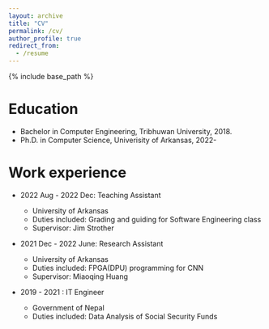 ```yaml
---
layout: archive
title: "CV"
permalink: /cv/
author_profile: true
redirect_from:
  - /resume
---
```


{% include base_path %}

Education
======
* Bachelor in Computer Engineering, Tribhuwan University, 2018.
* Ph.D. in Computer Science, Univerisity of Arkansas, 2022-

Work experience
======
* 2022 Aug - 2022 Dec: Teaching Assistant
  * University of Arkansas
  * Duties included: Grading and guiding for Software Engineering class
  * Supervisor: Jim Strother

* 2021 Dec - 2022 June: Research Assistant
  * University of Arkansas
  * Duties included: FPGA(DPU) programming for CNN 
  * Supervisor: Miaoqing Huang

* 2019 - 2021 : IT Engineer
  * Government of Nepal
  * Duties included: Data Analysis of Social Security Funds
